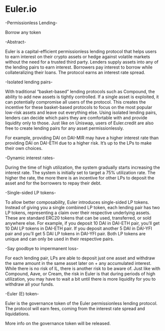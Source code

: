 # Euler.io

-Permissionless Lending-

   Borrow any token


-Abstract-  

Euler is a capital-efficient permissionless lending protocol that helps users to earn interest on their crypto assets or hedge against volatile markets without the need for a trusted third party.
Lenders supply assets into any of the lending pairs to earn interest. Borrowers pay interest to borrow while collateralizing their loans. The protocol earns an interest rate spread.
 

-Isolated lending pairs-

With traditional “basket-based” lending protocols such as Compound, the ability to add new assets is tightly controlled. If a single asset is exploited, it can potentially compromise all users of the protocol. This creates the incentive for these basket-based protocols to focus on the most popular low-risk assets and leave out everything else.
Using isolated lending pairs, lenders can decide which pairs they are comfortable with and provide liquidity only to those. Just like on Uniswap, users of Euler.credit are also free to create lending pairs for any asset permissionlessly.

For example, providing DAI on DAI-MIR may have a higher interest rate than providing DAI on DAI-ETH due to a higher risk. It’s up to the LPs to make their own choices. 
 
 -Dynamic interest rates-
 
 During the time of high utilization, the system gradually starts increasing the interest rate. The system is initially set to target a 75% utilization rate.
The higher the rate, the more there is an incentive for other LPs to deposit the asset and for the borrowers to repay their debt.

-Single-sided LP tokens-

To allow better composability, Euler introduces single-sided LP tokens. Instead of giving you a single combined LP token, each lending pair has two LP tokens, representing a claim over their respective underlying assets. These are standard ERC20 tokens that can be used, transferred, or sold anywhere else.
For example, if you deposit 10 DAI in DAI-ETH pair, you’ll get 10 DAI LP tokens in DAI-ETH pair. If you deposit another 5 DAI in DAI-YFI pair and you’ll get 5 DAI LP tokens in DAI-YFI pair. Both LP tokens are unique and can only be used in their respective pairs.

-Say goodbye to impermanent loss-

For each lending pair, LPs are able to deposit just one asset and withdraw the same amount in the same asset later on + any accumulated interest.
While there is no risk of IL, there is another risk to be aware of. Just like with Compound, Aave, or Cream, the risk in Euler is that during periods of high utilization, you may have to wait a bit until there is more liquidity for you to withdraw all your funds.

-Euler (E) token-

Euler is the governance token of the Euler permissionless lending protocol.
The protocol will earn fees, coming from the interest rate spread and liquidations.

More info on the governance token will be released.


